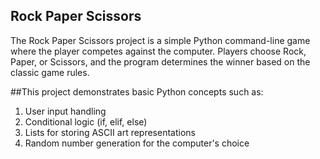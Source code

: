 ## Rock Paper Scissors
The Rock Paper Scissors project is a simple Python command-line game where the player competes against the computer.
Players choose Rock, Paper, or Scissors, and the program determines the winner based on the classic game rules.

##This project demonstrates basic Python concepts such as:
1. User input handling
2. Conditional logic (if, elif, else)
3. Lists for storing ASCII art representations
4. Random number generation for the computer's choice